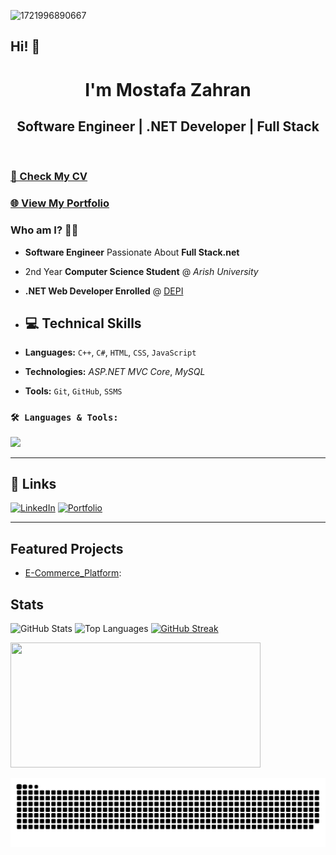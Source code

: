 
![1721996890667](https://github.com/user-attachments/assets/2df9c1fe-8db4-4701-887b-72ee584b3ff8)
## Hi! 👋
<h1 align="center">I'm Mostafa Zahran</h1>

<h2 align="center">Software Engineer | .NET Developer | Full Stack</h2>
<br>

### [📄 Check My CV]()

### [🌐 View My Portfolio](https://mostafazahran.netlify.app/)

### Who am I? 🧑‍💻

- **Software Engineer** Passionate About **Full Stack.net**
- 2nd Year **Computer Science Student** @ *Arish University*
- **.NET Web Developer Enrolled** @ [DEPI](https://depi.gov.eg/content/home)

- ## 💻 Technical Skills

- **Languages:** `C++`, `C#`, `HTML`, `CSS`, `JavaScript`
- **Technologies:** *ASP.NET MVC Core*, *MySQL*
- **Tools:** `Git`, `GitHub`, `SSMS`
  
### `🛠️ Languages & Tools:`

  <p align="left">
    <img src="https://go-skill-icons.vercel.app/api/icons?i=cpp,cs,dotnet,postman,swagger,sqlserver,redis,git,html,css,js,docker"/>
  </p>

---

## 🔗 Links

[![LinkedIn](https://img.shields.io/badge/LinkedIn-0077B5?style=for-the-badge&logo=linkedin)](https://www.linkedin.com/in/mostafa-tamer-zahran)
[![Portfolio](https://img.shields.io/badge/Portfolio-800080?style=for-the-badge&logo=huggingface)](https://mostafazahran.netlify.app)

---
##  Featured Projects

- [E-Commerce_Platform](https://github.com/Mostafa-Zhran/E-commerce_Platform.git):   


##  Stats

![GitHub Stats](https://github-readme-stats.vercel.app/api?username=Mostafa-Zhran&show_icons=true&theme=radical)
![Top Languages](https://github-readme-stats.vercel.app/api/top-langs?username=Mostafa-Zhran&layout=compact&langs_count=6&theme=radical)
[![GitHub Streak](https://streak-stats.demolab.com/?user=Mostafa-Zhran&theme=radical)](https://git.io/streak-stats)

<img src="https://github-readme-stats.vercel.app/api/top-langs?username=Mostafa-Zhran&layout=compact&langs_count=6&theme=highcontrast" width="400" height="200"/>

  <p align="left">
    <img src="https://raw.githubusercontent.com/platane/snk/output/github-contribution-grid-snake-dark.svg"> <!-- Snake -->
  </p>
